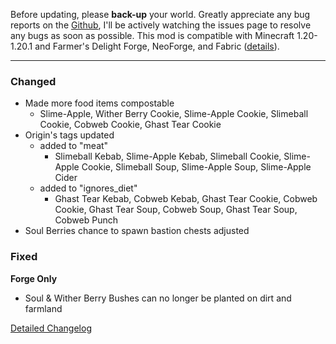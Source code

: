 Before updating, please **back-up** your world. Greatly appreciate any bug reports on the 
[Github](https://github.com/ChefMooon/frights-delight/issues), I'll be 
actively watching the issues page to resolve any bugs as soon as possible.
This mod is compatible with Minecraft 1.20-1.20.1 and Farmer's Delight Forge,
NeoForge, and Fabric 
([details](https://github.com/ChefMooon/frights-delight/wiki#compatible-versions)).

***

### Changed

- Made more food items compostable
    - Slime-Apple, Wither Berry Cookie, Slime-Apple Cookie, Slimeball Cookie, Cobweb Cookie, Ghast Tear Cookie
- Origin's tags updated
  - added to "meat"
    - Slimeball Kebab, Slime-Apple Kebab, Slimeball Cookie, Slime-Apple Cookie, Slimeball Soup,
        Slime-Apple Soup, Slime-Apple Cider
  - added to "ignores_diet"
    - Ghast Tear Kebab, Cobweb Kebab, Ghast Tear Cookie, Cobweb Cookie, Ghast Tear Soup, Cobweb Soup,
        Ghast Tear Soup, Cobweb Punch
- Soul Berries chance to spawn bastion chests adjusted

### Fixed

**Forge Only**
- Soul & Wither Berry Bushes can no longer be planted on dirt and farmland

[Detailed Changelog](https://github.com/ChefMooon/frights-delight/wiki/Detailed-Changelog)